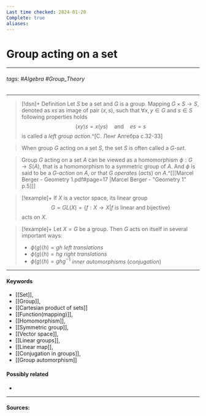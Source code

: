 ```yaml
---
Last time checked: 2024-01-20
Complete: true
aliases:
---
```

# Group acting on a set
***
###### tags: #Algebra #Group_Theory 
***
>[!dsn]+ Definition
> Let $S$ be a set and $G$ is a group. Mapping $G\times S\to S$, denoted as $xs$ as image of pair $(x,s)$, such that $\forall x,y\in G$ and $s\in S$ following properties holds $$(xy)s=x(ys)\quad\text{and}\quad es=s$$ is called a *left group action*.^[С. Ленг Алгебра с.32-33]

>When group $G$ acting on a set $S$, the set $S$ is often called a *$G$-set*. 

>Group $G$ acting on a set $A$ can be viewed as a homomorphism $\phi:G\to S(A)$, that is a homomorphism to a symmetric group of $A$. And $\phi$ is said to be a *$G$-action* on $A$, or that $G$ *operates* (*acts*) on $A$.^[[[Marcel Berger - Geometry 1.pdf#page=17 |Marcel Berger - "Geometry 1" p.5]]] 

>[!example]+ 
>If $X$ is a vector space, its linear group
>$$G=GL(X)=\{f:X\to X|f\text{ is linear and bijective}\}$$
>acts on $X$.

>[!example]+
>Let $X=G$ be a group. Then $G$ acts on itself in several important ways:
>- $\phi(g)(h)=gh$ *left translations*
>- $\phi(g)(h)=hg$ *right translations*
>- $\phi(g)(h)=ghg^{-1}$ *inner automorphisms* (*conjugation*)
***
#### Keywords
- [[Set]],
- [[Group]],
- [[Cartesian product of sets]]
- [[Function(mapping)]],
- [[Homomorphism]],
- [[Symmetric group]],
- [[Vector space]],
- [[Linear groups]],
- [[Linear map]],
- [[Conjugation in groups]],
- [[Group automorphism]]
#### Possibly related
- 
***
#### Sources: